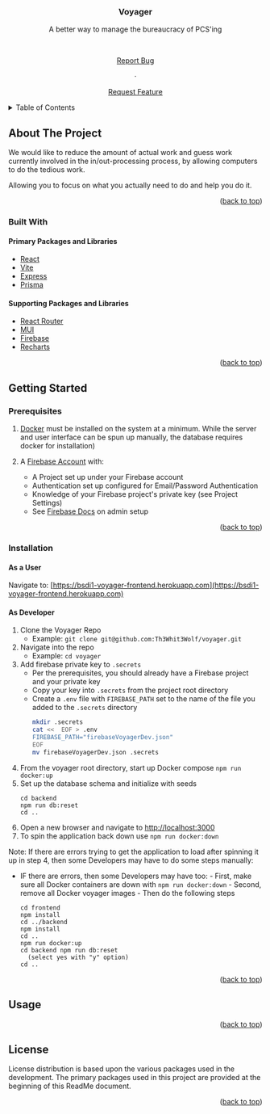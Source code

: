 <div  id="top"></div>

<!--

*** README format taken from https://github.com/othneildrew/Best-README-Template/blob/master/README.md

*** Thanks for checking out our project. If you have a suggestion

*** that would make this better, please fork the repo and create a pull request

*** or simply open an issue with the tag "enhancement".

*** Don't forget to give the project a star!

*** Thanks again! Now go create something AMAZING! :D

-->

<!-- PROJECT LOGO -->

<br  />

<div  align="center">

<!--

<a href="https://github.com/Th3Whit3Wolf/voyager">

<img src="images/logo.png" alt="Logo" width="80" height="80">

</a>

-->

<h3  align="center">Voyager</h3>

<p  align="center">

A better way to manage the bureaucracy of PCS'ing

<br  />

<!--

<a href="https://github.com/Th3Whit3Wolf/voyager"><strong>Explore the docs »</strong></a>

<br />

<br />

<a href="https://github.com/Th3Whit3Wolf/voyager">View Demo</a>

·

-->

<a  href="https://github.com/Th3Whit3Wolf/voyager/issues">Report Bug</a>

·

<a  href="https://github.com/Th3Whit3Wolf/voyager/issues">Request Feature</a>

</p>

</div>

<!-- TABLE OF CONTENTS -->

<details>

<summary>Table of Contents</summary>

<ol>

<li>

<a  href="#about-the-project">About The Project</a>

<ul>

<li><a  href="#built-with">Built With</a></li>

</ul>

</li>

<li>

<a  href="#getting-started">Getting Started</a>

<ul>

<li><a  href="#prerequisites">Prerequisites</a></li>

<li><a  href="#installation">Installation</a></li>

</ul>

</li>

<li><a  href="#usage">Usage</a></li>

<li><a  href="#roadmap">Roadmap</a></li>

<li><a  href="#contributing">Contributing</a></li>

<li><a  href="#license">License</a></li>

<li><a  href="#contact">Contact</a></li>

<li><a  href="#acknowledgments">Acknowledgments</a></li>

</ol>

</details>

<!-- ABOUT THE PROJECT -->

## About The Project

<!--

[![Voyager Screen Shot][product-screenshot]](https://example.com)

-->

We would like to reduce the amount of actual work and guess work currently involved in the in/out-processing process, by allowing computers to do the tedious work.

Allowing you to focus on what you actually need to do and help you do it.

<!-- #### Desktop View Mode

#### Mobile View Mode (Frontend SPA Can be Saved as App to Homescreen)

<p  float="left">

<img  src="/../screenshots/frontend/screenshots/mobileView1DarkMode.PNG"  alt="Mobile View Login Screen"  width=200>


<!-- <img  src="/../screenshots/frontend/screenshots/mobileView2DarkMode.PNG"  alt="Mobile View Loading User Data"  width=200>


<img  src="/../screenshots/frontend/screenshots/mobileView3DarkMode.PNG"  alt="Mobile View Checking Off User Tasks"  width=200>

</p> -->

<p  align="right">(<a  href="#top">back to top</a>)</p>

### Built With

#### Primary Packages and Libraries

- [React](https://reactjs.org/)
- [Vite](https://vitejs.dev/)
- [Express](https://expressjs.com/)
- [Prisma](https://www.prisma.io/)

#### Supporting Packages and Libraries

- [React Router](https://reactrouter.com/)
- [MUI](https://mui.com/)
- [Firebase](https://firebase.google.com/)
- [Recharts](https://recharts.org/)

<p  align="right">(<a  href="#top">back to top</a>)</p>

<!-- GETTING STARTED -->

## Getting Started

### Prerequisites

1. [Docker](https://www.docker.com/) must be installed on the system at a minimum. While the server and user interface can be spun up manually, the database requires docker for installation)

2. A [Firebase Account](https://firebase.google.com/) with:
   - A Project set up under your Firebase account
   - Authentication set up configured for Email/Password Authentication
   - Knowledge of your Firebase project's private key (see Project Settings)
   - See [Firebase Docs](https://firebase.google.com/docs/admin/setup) on admin setup

<p  align="right">(<a  href="#top">back to top</a>)</p>

### Installation

#### As a User

Navigate to: [https://bsdi1-voyager-frontend.herokuapp.com](https://bsdi1-voyager-frontend.herokuapp.com)

#### As Developer

1. Clone the Voyager Repo
   - Example: `git clone git@github.com:Th3Whit3Wolf/voyager.git`
2. Navigate into the repo
   - Example: `cd voyager`
3. Add firebase private key to `.secrets`
   - Per the prerequisites, you should already have a Firebase project and your private key
   - Copy your key into `.secrets` from the project root directory
   - Create a `.env` file with `FIREBASE_PATH` set to the name of the file you added to the `.secrets` directory
     ```bash
     mkdir .secrets
     cat <<  EOF > .env
     FIREBASE_PATH="firebaseVoyagerDev.json"
     EOF
     mv firebaseVoyagerDev.json .secrets
     ```
4. From the voyager root directory, start up Docker compose `npm run docker:up`
5. Set up the database schema and initialize with seeds
   ```
   cd backend
   npm run db:reset
   cd ..
   ```
6. Open a new browser and navigate to [http://localhost:3000](http://localhost:3000)
7. To spin the application back down use `npm run docker:down`

Note: If there are errors trying to get the application to load after spinning it up in step 4, then some Developers may have to do some steps manually:

- IF there are errors, then some Developers may have too: - First, make sure all Docker containers are down with `npm run docker:down` - Second, remove all Docker voyager images - Then do the following steps
  ```rm -rf pg-data
  cd frontend
  npm install
  cd ../backend
  npm install
  cd ..
  npm run docker:up
  cd backend npm run db:reset
  	(select yes with "y" option)
  cd ..
  ```

<p  align="right">(<a  href="#top">back to top</a>)</p>

<!-- USAGE EXAMPLES -->

## Usage

<p  align="right">(<a  href="#top">back to top</a>)</p>

<!-- ROADMAP



## Roadmap



<p align="right">(<a href="#top">back to top</a>)</p> -->

<!-- CONTRIBUTING



## Contributing



<p align="right">(<a href="#top">back to top</a>)</p> -->

## License

License distribution is based upon the various packages used in the development. The primary packages used in this project are provided at the beginning of this ReadMe document.

<p  align="right">(<a  href="#top">back to top</a>)</p>

<!-- CONTACT -->

<!-- ## Developers

*
<p  align="right">(<a  href="#top">back to top</a>)</p> -->

<!-- ACKNOWLEDGMENTS

## Acknowledgments

<p align="right">(<a href="#top">back to top</a>)</p> -->
